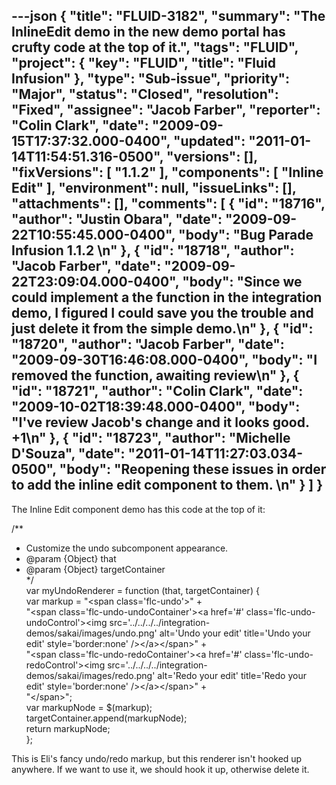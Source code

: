 ---json
{
  "title": "FLUID-3182",
  "summary": "The InlineEdit demo in the new demo portal has crufty code at the top of it.",
  "tags": "FLUID",
  "project": {
    "key": "FLUID",
    "title": "Fluid Infusion"
  },
  "type": "Sub-issue",
  "priority": "Major",
  "status": "Closed",
  "resolution": "Fixed",
  "assignee": "Jacob Farber",
  "reporter": "Colin Clark",
  "date": "2009-09-15T17:37:32.000-0400",
  "updated": "2011-01-14T11:54:51.316-0500",
  "versions": [],
  "fixVersions": [
    "1.1.2"
  ],
  "components": [
    "Inline Edit"
  ],
  "environment": null,
  "issueLinks": [],
  "attachments": [],
  "comments": [
    {
      "id": "18716",
      "author": "Justin Obara",
      "date": "2009-09-22T10:55:45.000-0400",
      "body": "Bug Parade Infusion 1.1.2&#x20;\n"
    },
    {
      "id": "18718",
      "author": "Jacob Farber",
      "date": "2009-09-22T23:09:04.000-0400",
      "body": "Since we could implement a the function in the integration demo, I figured I could save you the trouble and just delete it from the simple demo.\n"
    },
    {
      "id": "18720",
      "author": "Jacob Farber",
      "date": "2009-09-30T16:46:08.000-0400",
      "body": "I removed the function, awaiting review\n"
    },
    {
      "id": "18721",
      "author": "Colin Clark",
      "date": "2009-10-02T18:39:48.000-0400",
      "body": "I've review Jacob's change and it looks good. +1\n"
    },
    {
      "id": "18723",
      "author": "Michelle D'Souza",
      "date": "2011-01-14T11:27:03.034-0500",
      "body": "Reopening these issues in order to add the inline edit component to them.&#x20;\n"
    }
  ]
}
---
The Inline Edit component demo has this code at the top of it:

/\*\*

* Customize the undo subcomponent appearance.
* @param {Object} that
* @param {Object} targetContainer\
  &#x20;    \*/\
  &#x20;   var myUndoRenderer = function (that, targetContainer) {\
  &#x20;       var markup = "\<span class='flc-undo'>" +\
  &#x20;       "\<span class='flc-undo-undoContainer'>\<a href='#' class='flc-undo-undoControl'>\<img src='../../../../integration-demos/sakai/images/undo.png' alt='Undo your edit' title='Undo your edit' style='border:none' />\</a>\</span>" +\
  &#x20;       "\<span class='flc-undo-redoContainer'>\<a href='#' class='flc-undo-redoControl'>\<img src='../../../../integration-demos/sakai/images/redo.png' alt='Redo your edit' title='Redo your edit' style='border:none' />\</a>\</span>" +\
  &#x20;       "\</span>";\
  &#x20;       var markupNode = $(markup);\
  &#x20;       targetContainer.append(markupNode);\
  &#x20;       return markupNode;\
  &#x20;   };&#x20;

This is Eli's fancy undo/redo markup, but this renderer isn't hooked up anywhere. If we want to use it, we should hook it up, otherwise delete it.

        